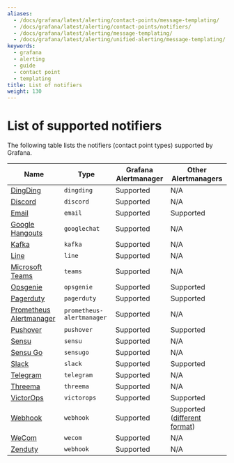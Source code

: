 ```yaml
---
aliases:
  - /docs/grafana/latest/alerting/contact-points/message-templating/
  - /docs/grafana/latest/alerting/contact-points/notifiers/
  - /docs/grafana/latest/alerting/message-templating/
  - /docs/grafana/latest/alerting/unified-alerting/message-templating/
keywords:
  - grafana
  - alerting
  - guide
  - contact point
  - templating
title: List of notifiers
weight: 130
---
```


# List of supported notifiers

The following table lists the notifiers (contact point types) supported by Grafana.

| Name                                            | Type                      | Grafana Alertmanager | Other Alertmanagers                                                                                      |
| ---------------------------------------------   | ------------------------- | -------------------- | -------------------------------------------------------------------------------------------------------- |
| [DingDing](https://www.dingtalk.com/en)         | `dingding`                | Supported            | N/A                                                                                                      |
| [Discord](https://discord.com/)                 | `discord`                 | Supported            | N/A                                                                                                      |
| [Email](#email)                                 | `email`                   | Supported            | Supported                                                                                                |
| [Google Hangouts](https://hangouts.google.com/) | `googlechat`              | Supported            | N/A                                                                                                      |
| [Kafka](https://kafka.apache.org/)              | `kafka`                   | Supported            | N/A                                                                                                      |
| [Line](https://line.me/en/)                     | `line`                    | Supported            | N/A                                                                                                      |
| [Microsoft Teams](https://teams.microsoft.com/) | `teams`                   | Supported            | N/A                                                                                                      |
| [Opsgenie](https://atlassian.com/opsgenie/)     | `opsgenie`                | Supported            | Supported                                                                                                |
| [Pagerduty](https://www.pagerduty.com/)         | `pagerduty`               | Supported            | Supported                                                                                                |
| [Prometheus Alertmanager](https://prometheus.io)| `prometheus-alertmanager` | Supported            | N/A                                                                                                      |
| [Pushover](https://pushover.net/)               | `pushover`                | Supported            | Supported                                                                                                |
| [Sensu](https://sensu.io/)                      | `sensu`                   | Supported            | N/A                                                                                                      |
| [Sensu Go](https://docs.sensu.io/sensu-go/)     | `sensugo`                 | Supported            | N/A                                                                                                      |
| [Slack](https://slack.com/)                     | `slack`                   | Supported            | Supported                                                                                                |
| [Telegram](https://telegram.org/)               | `telegram`                | Supported            | N/A                                                                                                      |
| [Threema](https://threema.ch/)                  | `threema`                 | Supported            | N/A                                                                                                      |
| [VictorOps](https://help.victorops.com/)        | `victorops`               | Supported            | Supported                                                                                                |
| [Webhook](#webhook)                             | `webhook`                 | Supported            | Supported ([different format](https://prometheus.io/docs/alerting/latest/configuration/#webhook_config)) |
| [WeCom](#wecom)                                 | `wecom`                   | Supported            | N/A                                                                                                      |
| [Zenduty](https://www.zenduty.com/)             | `webhook`                 | Supported            | N/A                                                                                                      |                                       |
